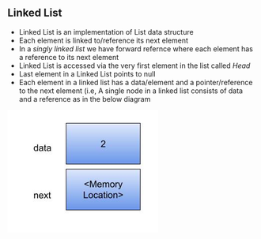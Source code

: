 ## Linked List
- Linked List is an implementation of List data structure
- Each element is linked to/reference its next element
- In a *singly linked list* we have forward refernce where each element has a reference to its next element
- Linked List is accessed via the very first element in the list called *Head*
- Last element in a Linked List points to null
- Each element in a linked list has a data/element and a pointer/reference to the next element (i.e, A single node in a linked list consists of data and a reference as in the below diagram

![Linked List](linkedlist.png)


